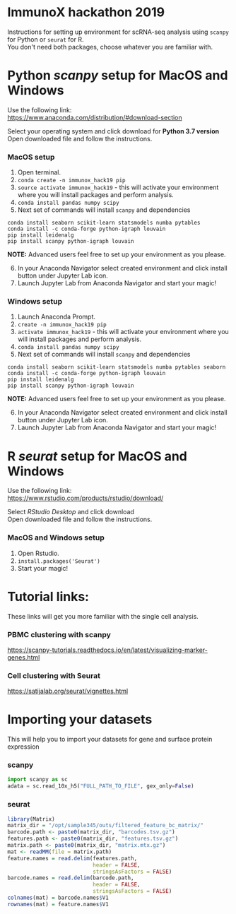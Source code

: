 # ImmunoX hackathon 2019
Instructions for setting up environment for scRNA-seq analysis using `scanpy` for Python or `seurat` for R.  
You don't need both packages, choose whatever you are familiar with.  
 
# Python *scanpy* setup for MacOS and Windows   
Use the following link:  
https://www.anaconda.com/distribution/#download-section  

Select your operating system and click download for **Python 3.7 version**  
Open downloaded file and follow the instructions.  

### MacOS setup  
1. Open terminal.  
2. `conda create -n immunox_hack19 pip`  
3. `source activate immunox_hack19` - this will activate your environment where you will install packages and perform analysis.  
4. `conda install pandas numpy scipy`  
5. Next set of commands will install `scanpy` and dependencies   
```shell script
conda install seaborn scikit-learn statsmodels numba pytables
conda install -c conda-forge python-igraph louvain
pip install leidenalg
pip install scanpy python-igraph louvain
```
**NOTE:** Advanced users feel free to set up your environment as you please.

6. In your Anaconda Navigator select created environment and click install button under Jupyter Lab icon.  
7. Launch Jupyter Lab from Anaconda Navigator and start your magic!

### Windows setup  
1. Launch Anaconda Prompt.  
2. `create -n immunox_hack19 pip`  
3. `activate immunox_hack19` - this will activate your environment where you will install packages and perform analysis.  
4. `conda install pandas numpy scipy`  
5. Next set of commands will install `scanpy` and dependencies   
```shell script
conda install seaborn scikit-learn statsmodels numba pytables seaborn
conda install -c conda-forge python-igraph louvain
pip install leidenalg
pip install scanpy python-igraph louvain
```
**NOTE:** Advanced users feel free to set up your environment as you please.

6. In your Anaconda Navigator select created environment and click install button under Jupyter Lab icon.  
7. Launch Jupyter Lab from Anaconda Navigator and start your magic!


# R *seurat* setup for MacOS and Windows  
Use the following link:  
https://www.rstudio.com/products/rstudio/download/

Select *RStudio Desktop* and click download  
Open downloaded file and follow the instructions.  

### MacOS and Windows setup  
1. Open Rstudio.  
2. `install.packages('Seurat')`
3. Start your magic!


# Tutorial links:  
These links will get you more familiar with the single cell analysis.
### PBMC clustering with scanpy  
https://scanpy-tutorials.readthedocs.io/en/latest/visualizing-marker-genes.html

### Cell clustering with Seurat
https://satijalab.org/seurat/vignettes.html


# Importing your datasets  
This will help you to import your datasets for gene and surface protein expression  

### scanpy  
```python
import scanpy as sc
adata = sc.read_10x_h5("FULL_PATH_TO_FILE", gex_only=False)
```


### seurat  
```R
library(Matrix)
matrix_dir = "/opt/sample345/outs/filtered_feature_bc_matrix/"
barcode.path <- paste0(matrix_dir, "barcodes.tsv.gz")
features.path <- paste0(matrix_dir, "features.tsv.gz")
matrix.path <- paste0(matrix_dir, "matrix.mtx.gz")
mat <- readMM(file = matrix.path)
feature.names = read.delim(features.path, 
                           header = FALSE,
                           stringsAsFactors = FALSE)
barcode.names = read.delim(barcode.path, 
                           header = FALSE,
                           stringsAsFactors = FALSE)
colnames(mat) = barcode.names$V1
rownames(mat) = feature.names$V1
```